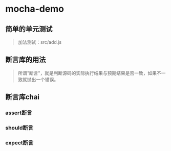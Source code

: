 # mocha-demo


## 简单的单元测试
>加法测试：src/add.js


## 断言库的用法
>所谓"断言"，就是判断源码的实际执行结果与预期结果是否一致，如果不一致就抛出一个错误。

## 断言库chai
### assert断言
### should断言
### expect断言

